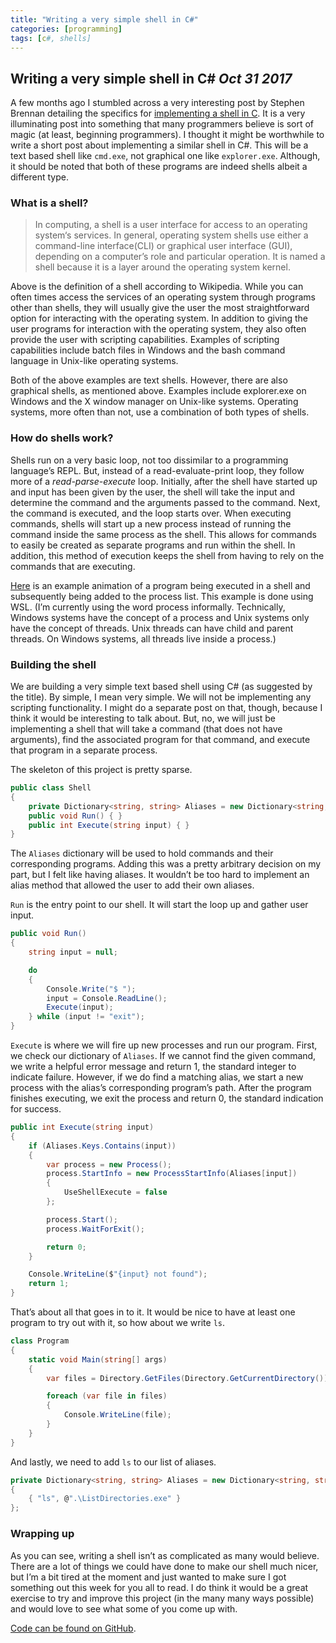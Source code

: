 ```yaml
---
title: "Writing a very simple shell in C#"
categories: [programming]
tags: [c#, shells]
---
```


## Writing a very simple shell in C# *Oct 31 2017*

A few months ago I stumbled across a very interesting post by Stephen Brennan detailing the specifics for [implementing a shell in C](https://brennan.io/2015/01/16/write-a-shell-in-c/).  It is a very illuminating post into something that many programmers believe is sort of magic (at least, beginning programmers).  I thought it might be worthwhile to write a short post about implementing a similar shell in C#.  This will be a text based shell like `cmd.exe`, not graphical one like `explorer.exe`. Although, it should be noted that both of these programs are indeed shells albeit a different type.

### What is a shell?

> In computing, a shell is a user interface for access to an operating system‘s services. In general, operating system shells use either a command-line interface(CLI) or graphical user interface (GUI), depending on a computer’s role and particular operation. It is named a shell because it is a layer around the operating system kernel.

Above is the definition of a shell according to Wikipedia.  While you can often times access the services of an operating system through programs other than shells, they will usually give the user the most straightforward option for interacting with the operating system.  In addition to giving the user programs for interaction with the operating system, they also often provide the user with scripting capabilities.  Examples of scripting capabilities include batch files in Windows and the bash command language in Unix-like operating systems.

Both of the above examples are text shells.  However, there are also graphical shells, as mentioned above.  Examples include explorer.exe on Windows and the X window manager on Unix-like systems.  Operating systems, more often than not, use a combination of both types of shells.

### How do shells work?

Shells run on a very basic loop, not too dissimilar to a programming language’s REPL.  But, instead of a read-evaluate-print loop, they follow more of a *read-parse-execute* loop.  Initially, after the shell have started up and input has been given by the user, the shell will take the input and determine the command and the arguments passed to the command.  Next, the command is executed, and the loop starts over.  When executing commands, shells will start up a new process instead of running the command inside the same process as the shell.  This allows for commands to easily be created as separate programs and run within the shell.  In addition, this method of execution keeps the shell from having to rely on the commands that are executing.

[Here](/images/shell-example.gif) is an example animation of a program being executed in a shell and subsequently being added to the process list.  This example is done using WSL. (I’m currently using the word process informally.  Technically, Windows systems have the concept of a process and Unix systems only have the concept of threads.  Unix threads can have child and parent threads.  On Windows systems, all threads live inside a process.)



### Building the shell

We are building a very simple text based shell using C# (as suggested by the title).  By simple, I mean very simple.  We will not be implementing any scripting functionality.  I might do a separate post on that, though, because I think it would be interesting to talk about.  But, no, we will just be implementing a shell that will take a command (that does not have arguments), find the associated program for that command, and execute that program in a separate process.

The skeleton of this project is pretty sparse.

```csharp
public class Shell
{
    private Dictionary<string, string> Aliases = new Dictionary<string, string>();
    public void Run() { }
    public int Execute(string input) { }
}
```

The `Aliases` dictionary will be used to hold commands and their corresponding programs. Adding this was a pretty arbitrary decision on my part, but I felt like having aliases. It wouldn’t be too hard to implement an alias method that allowed the user to add their own aliases.

`Run` is the entry point to our shell. It will start the loop up and gather user input.

```csharp
public void Run()
{
    string input = null;

    do
    {
        Console.Write("$ ");
        input = Console.ReadLine();
        Execute(input);
    } while (input != "exit");
}
```

`Execute` is where we will fire up new processes and run our program. First, we check our dictionary of `Aliases`. If we cannot find the given command, we write a helpful error message and return 1, the standard integer to indicate failure. However, if we do find a matching alias, we start a new process with the alias’s corresponding program’s path. After the program finishes executing, we exit the process and return 0, the standard indication for success.

```csharp
public int Execute(string input)
{
    if (Aliases.Keys.Contains(input))
    {
        var process = new Process();
        process.StartInfo = new ProcessStartInfo(Aliases[input])
        {
            UseShellExecute = false
        };

        process.Start();
        process.WaitForExit();

        return 0;
    }

    Console.WriteLine($"{input} not found");
    return 1;
}
```

That’s about all that goes in to it. It would be nice to have at least one program to try out with it, so how about we write `ls`.

```csharp
class Program
{
    static void Main(string[] args)
    {
        var files = Directory.GetFiles(Directory.GetCurrentDirectory());

        foreach (var file in files)
        {
            Console.WriteLine(file);
        }
    }
}
```

And lastly, we need to add `ls` to our list of aliases.

```csharp
private Dictionary<string, string> Aliases = new Dictionary<string, string>
{
    { "ls", @".\ListDirectories.exe" }
};
```

### Wrapping up

As you can see, writing a shell isn’t as complicated as many would believe. There are a lot of things we could have done to make our shell much nicer, but I’m a bit tired at the moment and just wanted to make sure I got something out this week for you all to read. I do think it would be a great exercise to try and improve this project (in the many many ways possible) and would love to see what some of you come up with.

[Code can be found on GitHub](https://github.com/willharrison/ProgrammingWithWill/tree/master/Shell).